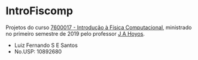 # IntroFiscomp

Projetos do curso [7600017 - Introdução à Física Computacional](http://www.ifsc.usp.br/~hoyos/courses/2019/7600017/7600017.html), ministrado no primeiro semestre de 2019 pelo professor [J A Hoyos](http://www.ifsc.usp.br/~hoyos/).

* Luiz Fernando S E Santos
* No.USP: 10892680
